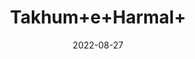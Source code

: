 ---
title: 'Takhum+e+Harmal+'
date: '2022-08-27' 
metatag: '' 
inventory: '0' 
draft: false 
# meta description 
shortDescripton: ''
description: 'Seed'
longdescription: ''
featured: True
# product Price
price: '30.0'
# Product Short Description
shortDescription: ''
productID: 'E5594861-3326-ED11-9968-005056B3A416'
type: 'products'
category: 'Seed' 
thumnailproduct: 'https://aminsaddiquidawakhana.eralive.net/images/products/E5594861-3326-ED11-9968-005056B3A4161.png' 
images:
  - image: 'images/products/E5594861-3326-ED11-9968-005056B3A4161.png'  
Variants:
---